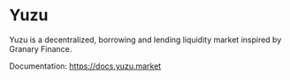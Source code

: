 # Yuzu
Yuzu is a decentralized, borrowing and lending liquidity market inspired by Granary Finance.

Documentation: https://docs.yuzu.market
